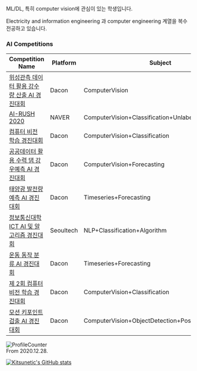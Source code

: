ML/DL, 특히 computer vision에 관심이 있는 학생입니다.

Electricity and information engineering 과 computer engineering 계열을 복수전공하고 있습니다.

### AI Competitions

|Competition Name|Platform|Subject|Date|Rank|
|---|---|---|---|---|
|[위성관측 데이터 활용 강수량 산출 AI 경진대회](https://dacon.io/competitions/official/235591)|Dacon|ComputerVision|20.04~20.05|72/213,33%|
|[AI-RUSH 2020](https://campaign.naver.com/airush/)|NAVER|ComputerVision+Classification+Unlabeled+Imbalanced|20.07~20.07|37/100,37%|
|[컴퓨터 비전 학습 경진대회](https://dacon.io/competitions/official/235626)|Dacon|ComputerVision+Classification|20.08~20.09|11/356,3%|
|[공공데이터 활용 수력 댐 강우예측 AI 경진대회](https://dacon.io/competitions/official/235646)|Dacon|ComputerVision+Forecasting|20.10~20.11|39/132,29%|
|[태양광 발전량 예측 AI 경진대회](https://dacon.io/competitions/official/235680)|Dacon|Timeseries+Forecasting|20.12~21.01|94/461,20%|
|[정보통신대학 ICT AI 및 알고리즘 경진대회](https://programmers.co.kr/competitions/747/2021-seoultech-cse-challenge)|Seoultech|NLP+Classification+Algorithm|21.01~21.01|1/?,우승|
|[운동 동작 분류 AI 경진대회](https://dacon.io/competitions/official/235689)|Dacon|Timeseries+Forecasting|21.01~21.02|21/336,6%|
|[제 2회 컴퓨터 비전 학습 경진대회](https://dacon.io/competitions/official/235697)|Dacon|ComputerVision+Classification|21.01~21.03|30/216,13%|
|[모션 키포인트 검출 AI 경진대회](https://dacon.io/competitions/official/235701)|Dacon|ComputerVision+ObjectDetection+PoseEstimation|21.02~21.04|1/156,우승|

![ProfileCounter](https://komarev.com/ghpvc/?username=kitsunetic&color=green)  
From 2020.12.28.

[![Kitsunetic's GitHub stats](https://github-readme-stats.vercel.app/api?username=kitsunetic&count_private=false)](https://github.com/anuraghazra/github-readme-stats)
